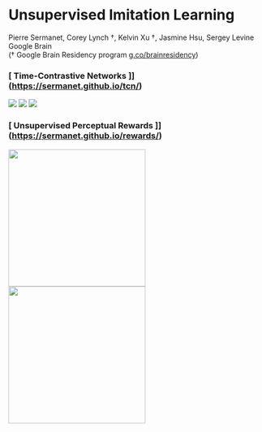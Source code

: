 # Unsupervised Imitation Learning
Pierre Sermanet, Corey Lynch †, Kelvin Xu †, Jasmine Hsu, Sergey Levine<br>
Google Brain<br>
(† Google Brain Residency program [g.co/brainresidency](https://research.google.com/teams/brain/residency/))

### [ Time-Contrastive Networks ]](https://sermanet.github.io/tcn/)

<img src='docs/pouring_016.png'>
<img src='docs/human_08.png'>
<img src='docs/bluedoor_00.png'>

### [ Unsupervised Perceptual Rewards ]](https://sermanet.github.io/rewards/)

<img src='docs/observation.gif' height='270'>  <img src='docs/imitation.gif' height='270'>
